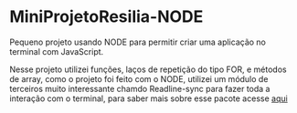 # MiniProjetoResilia-NODE
Pequeno projeto usando NODE para permitir criar uma aplicação no terminal com JavaScript.

Nesse projeto utilizei funções, laços de repetição do tipo FOR, e métodos de array, como o projeto foi feito com o NODE, utilizei um módulo de terceiros muito interessante chamdo Readline-sync para fazer toda a interação com o terminal, para saber mais sobre esse pacote acesse <a href="https://www.npmjs.com/package/readline-sync#basic_options" target="_blank">aqui</a>
